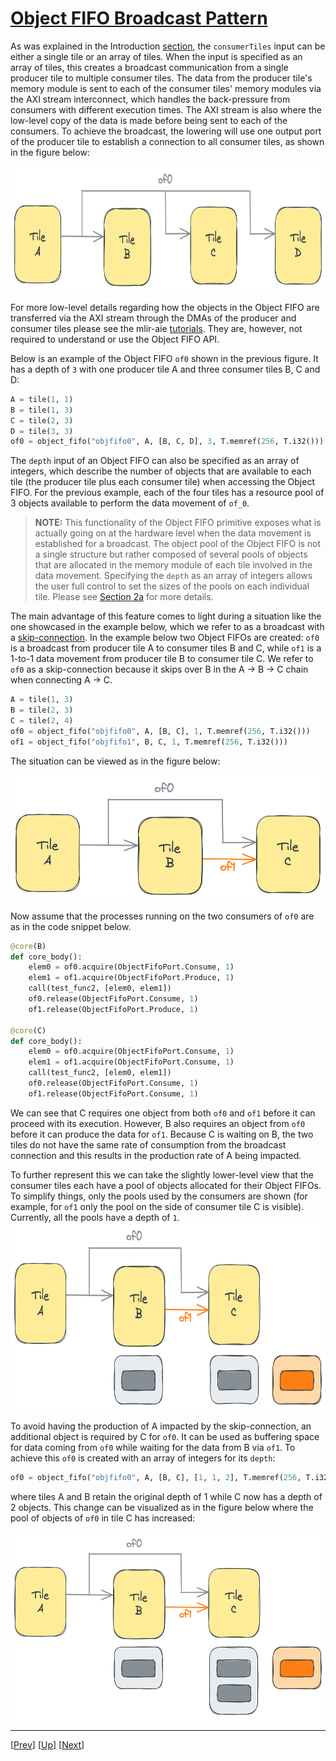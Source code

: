 <!---//===- README.md ---------------------------------------*- Markdown -*-===//
//
// This file is licensed under the Apache License v2.0 with LLVM Exceptions.
// See https://llvm.org/LICENSE.txt for license information.
// SPDX-License-Identifier: Apache-2.0 WITH LLVM-exception
//
// Copyright (C) 2024, Advanced Micro Devices, Inc.
// 
//===----------------------------------------------------------------------===//-->

# <ins>Object FIFO Broadcast Pattern</ins>

As was explained in the Introduction [section](../../section-2a/README.md#initializing-an-object-fifo), the `consumerTiles` input can be either a single tile or an array of tiles. When the input is specified as an array of tiles, this creates a broadcast communication from a single producer tile to multiple consumer tiles. The data from the producer tile's memory module is sent to each of the consumer tiles' memory modules via the AXI stream interconnect, which handles the back-pressure from consumers with different execution times. The AXI stream is also where the low-level copy of the data is made before being sent to each of the consumers. To achieve the broadcast, the lowering will use one output port of the producer tile to establish a connection to all consumer tiles, as shown in the figure below:

<img src="./../../../assets/Broadcast.png" height="200">

For more low-level details regarding how the objects in the Object FIFO are transferred via the AXI stream through the DMAs of the producer and consumer tiles please see the mlir-aie [tutorials](/mlir-aie/tutorials/tutorial-7/). They are, however, not required to understand or use the Object FIFO API.

Below is an example of the Object FIFO `of0` shown in the previous figure. It has a depth of `3` with one producer tile A and three consumer tiles B, C and D:
```python
A = tile(1, 1)
B = tile(1, 3)
C = tile(2, 3)
D = tile(3, 3)
of0 = object_fifo("objfifo0", A, [B, C, D], 3, T.memref(256, T.i32()))
```

The `depth` input of an Object FIFO can also be specified as an array of integers, which describe the number of objects that are available to each tile (the producer tile plus each consumer tile) when accessing the Object FIFO. For the previous example, each of the four tiles has a resource pool of 3 objects available to perform the data movement of `of_0`.

> **NOTE:**  This functionality of the Object FIFO primitive exposes what is actually going on at the hardware level when the data movement is established for a broadcast. The object pool of the Object FIFO is not a single structure but rather composed of several pools of objects that are allocated in the memory module of each tile involved in the data movement. Specifying the `depth` as an array of integers allows the user full control to set the sizes of the pools on each individual tile. Please see [Section 2a](../../section-2a/README.md/#specifying-the-object-fifo-depth-as-an-array) for more details.

The main advantage of this feature comes to light during a situation like the one showcased in the example below, which we refer to as a broadcast with a <u>skip-connection</u>. In the example below two Object FIFOs are created: `of0` is a broadcast from producer tile A to consumer tiles B and C, while `of1` is a 1-to-1 data movement from producer tile B to consumer tile C. We refer to `of0` as a skip-connection because it skips over B in the A &rarr; B &rarr; C chain when connecting A &rarr; C.
```python
A = tile(1, 3)
B = tile(2, 3)
C = tile(2, 4)
of0 = object_fifo("objfifo0", A, [B, C], 1, T.memref(256, T.i32()))
of1 = object_fifo("objfifo1", B, C, 1, T.memref(256, T.i32()))
```

The situation can be viewed as in the figure below:

<img src="./../../../assets/SkipBroadcast.png" height="200">

Now assume that the processes running on the two consumers of `of0` are as in the code snippet below.
```python
@core(B)
def core_body():
    elem0 = of0.acquire(ObjectFifoPort.Consume, 1)
    elem1 = of1.acquire(ObjectFifoPort.Produce, 1)
    call(test_func2, [elem0, elem1])
    of0.release(ObjectFifoPort.Consume, 1)
    of1.release(ObjectFifoPort.Produce, 1)

@core(C)
def core_body():
    elem0 = of0.acquire(ObjectFifoPort.Consume, 1)
    elem1 = of1.acquire(ObjectFifoPort.Consume, 1)
    call(test_func2, [elem0, elem1])
    of0.release(ObjectFifoPort.Consume, 1)
    of1.release(ObjectFifoPort.Consume, 1)
```
We can see that C requires one object from both `of0` and `of1` before it can proceed with its execution. However, B also requires an object from `of0` before it can produce the data for `of1`. Because C is waiting on B, the two tiles do not have the same rate of consumption from the broadcast connection and this results in the production rate of A being impacted. 

To further represent this we can take the slightly lower-level view that the consumer tiles each have a pool of objects allocated for their Object FIFOs. To simplify things, only the pools used by the consumers are shown (for example, for `of1` only the pool on the side of consumer tile C is visible). Currently, all the pools have a depth of `1`.
<img src="./../../../assets/SkipBroadcastNoFix.png" height="300">

To avoid having the production of A impacted by the skip-connection, an additional object is required by C for `of0`. It can be used as buffering space for data coming from `of0` while waiting for the data from B via `of1`. To achieve this `of0` is created with an array of integers for its `depth`:
```python
of0 = object_fifo("objfifo0", A, [B, C], [1, 1, 2], T.memref(256, T.i32()))
```
where tiles A and B retain the original depth of 1 while C now has a depth of 2 objects. This change can be visualized as in the figure below where the pool of objects of `of0` in tile C has increased:

<img src="./../../../assets/SkipBroadcastFix.png" height="300">

-----
[[Prev](../01_Reuse/)] [[Up](..)] [[Next](../03_Link_Distribute_Join/)]
